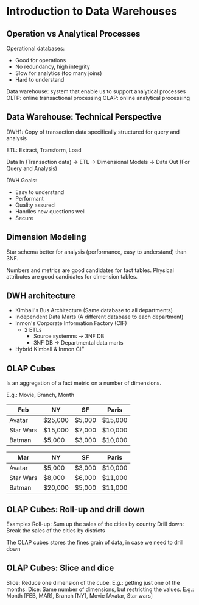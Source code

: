 # Introduction to Data Warehouses

## Operation vs Analytical Processes

Operational databases:
* Good for operations
* No redundancy, high integrity
* Slow for analytics (too many joins)
* Hard to understand

Data warehouse: system that enable us to support analytical processes
OLTP: online transactional processing
OLAP: online analytical processing

## Data Warehouse: Technical Perspective

DWH1: Copy of transaction data specifically structured for query and analysis

ETL: Extract, Transform, Load

Data In (Transaction data) -> ETL -> Dimensional Models -> Data Out (For Query and Analysis)

DWH Goals:
* Easy to understand
* Performant
* Quality assured
* Handles new questions well
* Secure

## Dimension Modeling

Star schema better for analysis (performance, easy to understand) than 3NF.

Numbers and metrics are good candidates for fact tables.
Physical attributes are good candidates for dimension tables.

## DWH architecture

* Kimball's Bus Architecture (Same database to all departments)
* Independent Data Marts (A different database to each department)
* Inmon's Corporate Information Factory (CIF)
    * 2 ETLs 
        * Source systemns -> 3NF DB
        * 3NF DB -> Departmental data marts
* Hybrid Kimball & Inmon CIF

## OLAP Cubes

Is an aggregation of a fact metric on a number of dimensions.

E.g.: Movie, Branch, Month

|Feb|NY|SF|Paris|
|---|---|---|---|
|Avatar|$25,000|$5,000|$15,000|
|Star Wars|$15,000|$7,000|$10,000|
|Batman|$5,000|$3,000|$10,000|

|Mar|NY|SF|Paris|
|---|---|---|---|
|Avatar|$5,000|$3,000|$10,000|
|Star Wars|$8,000|$6,000|$11,000|
|Batman|$20,000|$5,000|$11,000|


## OLAP Cubes: Roll-up and drill down

Examples
Roll-up: Sum up the sales of the cities by country
Drill down: Break the sales of the cities by districts

The OLAP cubes stores the fines grain of data, in case we need to drill down

## OLAP Cubes: Slice and dice

Slice: Reduce one dimension of the cube. E.g.: getting just one of the months.
Dice: Same number of dimensions, but restricting the values. E.g.: Month [FEB, MAR], Branch [NY], Movie [Avatar, Star wars]